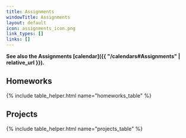 ```yaml
---
title: Assignments
windowTitle: Assignments
layout: default
icon: assignments_icon.png
link_types: []
links: []
---
```


<!-- # {{ page.title }} -->

**See also the Assignments [calendar]({{ "/calendars#Assignments" | relative_url }}).**

## Homeworks ##

{% include table_helper.html name="homeworks_table" %}

## Projects ##

{% include table_helper.html name="projects_table" %}
